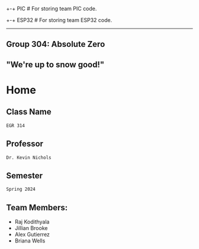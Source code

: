 
+-+ PIC # For storing team PIC code.
 
+-+ ESP32 # For storing team ESP32 code.

---
Group 304: Absolute Zero
---
## "We're up to snow good!"

# Home

## Class Name
	EGR 314

## Professor
 	Dr. Kevin Nichols

## Semester
	Spring 2024

## Team Members:
* Raj Kodithyala
* Jillian Brooke
* Alex Gutierrez
* Briana Wells

